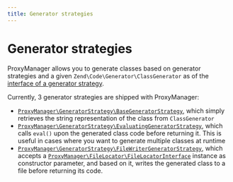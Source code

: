 ```yaml
---
title: Generator strategies
---
```


# Generator strategies

ProxyManager allows you to generate classes based on generator strategies and a
given `Zend\Code\Generator\ClassGenerator` as of
the [interface of a generator strategy](https://github.com/Ocramius/ProxyManager/blob/master/src/ProxyManager/GeneratorStrategy/GeneratorStrategyInterface.php).

Currently, 3 generator strategies are shipped with ProxyManager:

 * [`ProxyManager\GeneratorStrategy\BaseGeneratorStrategy`](https://github.com/Ocramius/ProxyManager/blob/master/src/ProxyManager/GeneratorStrategy/BaseGeneratorStrategy.php),
   which simply retrieves the string representation of the class from `ClassGenerator`
 * [`ProxyManager\GeneratorStrategy\EvaluatingGeneratorStrategy`](https://github.com/Ocramius/ProxyManager/blob/master/src/ProxyManager/GeneratorStrategy/EvaluatingGeneratorStrategy.php),
   which calls `eval()` upon the generated class code before returning it. This is useful in cases
   where you want to generate multiple classes at runtime
 * [`ProxyManager\GeneratorStrategy\FileWriterGeneratorStrategy`](https://github.com/Ocramius/ProxyManager/blob/master/src/ProxyManager/GeneratorStrategy/FileWriterGeneratorStrategy.php),
   which accepts a [`ProxyManager\FileLocator\FileLocatorInterface`](https://github.com/Ocramius/ProxyManager/blob/master/src/ProxyManager/FileLocator/FileLocatorInterface.php)
   instance as constructor parameter, and based on it, writes the generated class to a file before returning its code.
